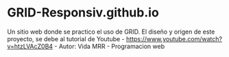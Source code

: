# GRID-Responsiv.github.io
Un sitio web donde se practico el uso de GRID. El diseño y origen de este proyecto, se debe al tutorial de Youtube - https://www.youtube.com/watch?v=htzLVAcZ0B4 - Autor: Vida MRR - Programacion web
